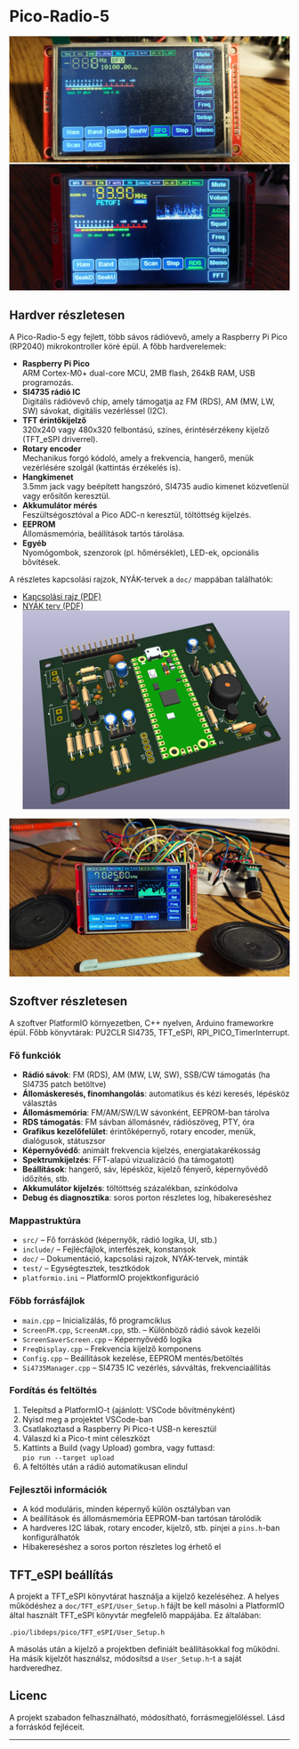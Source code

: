 # Pico-Radio-5

![Készülék fotó](doc/20250502_175417.jpg)
![Kijelző példa](doc/20250515_194428.jpg)

## Hardver részletesen

A Pico-Radio-5 egy fejlett, több sávos rádióvevő, amely a Raspberry Pi Pico (RP2040) mikrokontroller köré épül. A főbb hardverelemek:

- **Raspberry Pi Pico**  
  ARM Cortex-M0+ dual-core MCU, 2MB flash, 264kB RAM, USB programozás.
- **SI4735 rádió IC**  
  Digitális rádióvevő chip, amely támogatja az FM (RDS), AM (MW, LW, SW) sávokat, digitális vezérléssel (I2C).
- **TFT érintőkijelző**  
  320x240 vagy 480x320 felbontású, színes, érintésérzékeny kijelző (TFT_eSPI driverrel).
- **Rotary encoder**  
  Mechanikus forgó kódoló, amely a frekvencia, hangerő, menük vezérlésére szolgál (kattintás érzékelés is).
- **Hangkimenet**  
  3.5mm jack vagy beépített hangszóró, SI4735 audio kimenet közvetlenül vagy erősítőn keresztül.
- **Akkumulátor mérés**  
  Feszültségosztóval a Pico ADC-n keresztül, töltöttség kijelzés.
- **EEPROM**  
  Állomásmemória, beállítások tartós tárolása.
- **Egyéb**  
  Nyomógombok, szenzorok (pl. hőmérséklet), LED-ek, opcionális bővítések.

A részletes kapcsolási rajzok, NYÁK-tervek a `doc/` mappában találhatók:
- [Kapcsolási rajz (PDF)](doc/pico-radio-5-sch.pdf)
- [NYÁK terv (PDF)](doc/pico-radio-5-pcb.pdf)
![NYÁK 3D)](doc/pcb-3d.png)

![](doc/20250809_112400.jpg)

## Szoftver részletesen

A szoftver PlatformIO környezetben, C++ nyelven, Arduino frameworkre épül. Főbb könyvtárak: PU2CLR SI4735, TFT_eSPI, RPI_PICO_TimerInterrupt.

### Fő funkciók

- **Rádió sávok**: FM (RDS), AM (MW, LW, SW), SSB/CW támogatás (ha SI4735 patch betöltve)
- **Állomáskeresés, finomhangolás**: automatikus és kézi keresés, lépésköz választás
- **Állomásmemória**: FM/AM/SW/LW sávonként, EEPROM-ban tárolva
- **RDS támogatás**: FM sávban állomásnév, rádiószöveg, PTY, óra
- **Grafikus kezelőfelület**: érintőképernyő, rotary encoder, menük, dialógusok, státuszsor
- **Képernyővédő**: animált frekvencia kijelzés, energiatakarékosság
- **Spektrumkijelzés**: FFT-alapú vizualizáció (ha támogatott)
- **Beállítások**: hangerő, sáv, lépésköz, kijelző fényerő, képernyővédő időzítés, stb.
- **Akkumulátor kijelzés**: töltöttség százalékban, színkódolva
- **Debug és diagnosztika**: soros porton részletes log, hibakereséshez

### Mappastruktúra

- `src/` – Fő forráskód (képernyők, rádió logika, UI, stb.)
- `include/` – Fejlécfájlok, interfészek, konstansok
- `doc/` – Dokumentáció, kapcsolási rajzok, NYÁK-tervek, minták
- `test/` – Egységtesztek, tesztkódok
- `platformio.ini` – PlatformIO projektkonfiguráció

### Főbb forrásfájlok

- `main.cpp` – Inicializálás, fő programciklus
- `ScreenFM.cpp`, `ScreenAM.cpp`, stb. – Különböző rádió sávok kezelői
- `ScreenSaverScreen.cpp` – Képernyővédő logika
- `FreqDisplay.cpp` – Frekvencia kijelző komponens
- `Config.cpp` – Beállítások kezelése, EEPROM mentés/betöltés
- `Si4735Manager.cpp` – SI4735 IC vezérlés, sávváltás, frekvenciaállítás

### Fordítás és feltöltés

1. Telepítsd a PlatformIO-t (ajánlott: VSCode bővítményként)
2. Nyisd meg a projektet VSCode-ban
3. Csatlakoztasd a Raspberry Pi Pico-t USB-n keresztül
4. Válaszd ki a Pico-t mint céleszközt
5. Kattints a Build (vagy Upload) gombra, vagy futtasd:  
   `pio run --target upload`
6. A feltöltés után a rádió automatikusan elindul

### Fejlesztői információk

- A kód moduláris, minden képernyő külön osztályban van
- A beállítások és állomásmemória EEPROM-ban tartósan tárolódik
- A hardveres I2C lábak, rotary encoder, kijelző, stb. pinjei a `pins.h`-ban konfigurálhatók
- Hibakereséshez a soros porton részletes log érhető el

## TFT_eSPI beállítás

A projekt a TFT_eSPI könyvtárat használja a kijelző kezeléséhez. A helyes működéshez a `doc/TFT_eSPI/User_Setup.h` fájlt be kell másolni a PlatformIO által használt TFT_eSPI könyvtár megfelelő mappájába. Ez általában:

```
.pio/libdeps/pico/TFT_eSPI/User_Setup.h
```

A másolás után a kijelző a projektben definiált beállításokkal fog működni. Ha másik kijelzőt használsz, módosítsd a `User_Setup.h`-t a saját hardveredhez.

## Licenc

A projekt szabadon felhasználható, módosítható, forrásmegjelöléssel. Lásd a forráskód fejléceit.

---

